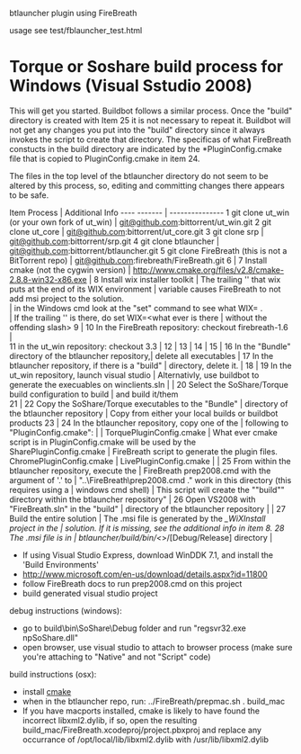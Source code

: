 btlauncher plugin using FireBreath

usage
see test/fblauncher_test.html


Torque or Soshare build process for Windows (Visual Sstudio 2008)
=================================================================
This will get you started.  Buildbot follows a similar process.
Once the "build" directory is created with Item 25 it is not necessary to repeat it.
Buildbot will not get any changes you put into the "build" directory since it always
invokes the script to create that directory.  The specificas of what FireBreath
constucts in the build directory are indicated by the *PluginConfig.cmake file
that is copied to PluginConfig.cmake in item 24.

The files in the top level of the btlauncher directory do not seem to be altered
by this process, so, editing and committing changes there appears to be safe.

Item	Process                                                |   Additional Info
----	-------                                                |   ---------------
1       git clone ut_win (or your own fork of ut_win)          |   git@github.com:bittorrent/ut_win.git
2       git clone ut_core                                      |   git@github.com:bittorrent/ut_core.git
3       git clone srp                                          |   git@github.com:bittorrent/srp.git
4       git clone btlauncher                                   |   git@github.com:bittorrent/btlauncher.git
5       git clone FireBreath (this is not a BitTorrent repo)   |   git@github.com:firebreath/FireBreath.git
6                                                              |
7       Install cmake (not the cygwin version)                 |   http://www.cmake.org/files/v2.8/cmake-2.8.8-win32-x86.exe
                                                               |
8       Install wix installer toolkit                          |   The trailing '\' that wix puts at the end of its WIX environment 
                                                               |   variable causes FireBreath to not add msi project to the solution.  
                                                               |   in the Windows cmd look at the "set" command to see what WIX= .  
                                                               |   If the trailing '\' is there, do set WIX=<what ever is there 
                                                               |   without the offending slash>
9                                                              |
10      In the FireBreath repository:  checkout firebreath-1.6 |	
11      in the ut_win repository:  checkout 3.3                |
12                                                             |
13                                                             |
14                                                             |
15                                                             |
16      In the "Bundle" directory of the btlauncher repository,|
        delete all executables                                 |
17      In the btlauncher repository, if there is a "build"    |
        directory, delete it.                                  |
18                                                             |
19      In the ut_win repository, launch visual studio         |   Alternativly, use buildbot to generate the execuables
        on winclients.sln                                      |
                                                               |
20      Select the SoShare/Torque build configuration to build |
        and build it/them	
21                                                             |
22      Copy the SoShare/Torque executables to the "Bundle"    |
        directory of the btlauncher repository                 |  Copy from either your local builds or buildbot products
23                                                             |
24      In the btlauncher repository, copy one of the          |
        following to "PluginConfig.cmake":                     |
                                                               |
        TorquePluginConfig.cmake                               |   What ever cmake script is in PluginConfig.cmake will be used by the 
        SharePluginConfig.cmake                                |   FireBreath script to generate the plugin files.
        ChromePluginConfig.cmake                               |
        LivePluginConfig.cmake                                 |
                                                               |
25      From within the btlauncher repository, execute the     |
        FireBreath prep2008.cmd with the argument of '.' to    |   "..\FireBreath\prep2008.cmd ."
        work in this directory (this requires using a          |
        windows cmd shell)                                     |   This script will create the ""build"" directory within the btlauncher repository"
                                                               |
26      Open VS2008 with "FireBreath.sln" in the "build"       |
        directory of the btlauncher repository                 |
                                                               |
27      Build the entire solution                              |   The .msi file is generated by the *_WiXInstall project in the 
                                                               |   solution.  If it is missing, see the additional info in item 8.
28      The .msi file is in                                    |
        btlauncher/build/bin/<*>/[Debug/Release] directory     |   


- If using Visual Studio Express, download WinDDK 7.1, and install the 'Build Environments' 
- http://www.microsoft.com/en-us/download/details.aspx?id=11800
- follow FireBreath docs to run prep2008.cmd on this project
- build generated visual studio project

debug instructions (windows):
- go to build\bin\SoShare\Debug folder and run "regsvr32.exe npSoShare.dll"
- open browser, use visual studio to attach to browser process (make sure you're attaching to "Native" and not "Script" code)

build instructions (osx):
- install [cmake](http://www.cmake.org/files/v2.8/cmake-2.8.8-Darwin64-universal.dmg)
- when in the btlauncher repo, run: ../FireBreath/prepmac.sh . build_mac
- If you have macports installed, cmake is likely to have found the incorrect libxml2.dylib, if
  so, open the resulting build_mac/FireBreath.xcodeproj/project.pbxproj and replace any occurrance
  of /opt/local/lib/libxml2.dylib with /usr/lib/libxml2.dylib

